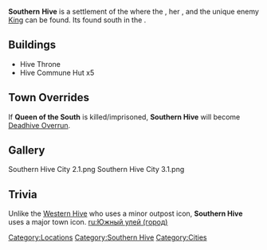 **Southern** **Hive** is a settlement of the [](03%20-%20Projects%20&%20Wikis/Kenshi/Kenshi%20Wiki/Kenshi%20Wiki%20Template/Southern_Hive.md) where the [](Queen_of_the_South.md), her [](Elite_Droneguard.md), and the unique enemy
[King](King.md "wikilink") can be found. Its found south in the [](Royal_Valley.md).

## Buildings

- Hive Throne
- Hive Commune Hut x5

## Town Overrides

If **Queen of the South** is killed/imprisoned, **Southern Hive** will
become [Deadhive Overrun](Deadhive_Overrun.md "wikilink").

## Gallery

Southern Hive City 2.1.png Southern Hive City 3.1.png

## Trivia

Unlike the [Western Hive](Western_Hive_(Location).md "wikilink") who uses a
minor outpost icon, **Southern Hive** uses a major town icon. [ru:Южный
улей (город)](ru:Южный_улей_(город) "wikilink")

[Category:Locations](Category:Locations "wikilink") [Category:Southern
Hive](Category:Southern_Hive "wikilink")
[Category:Cities](Category:Cities "wikilink")